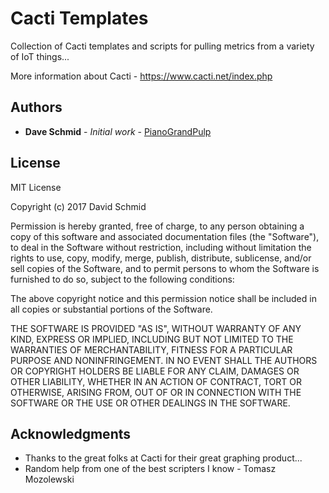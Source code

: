 # Cacti Templates

Collection of Cacti templates and scripts for pulling metrics from a variety of IoT things...

More information about Cacti - https://www.cacti.net/index.php

## Authors

* **Dave Schmid** - *Initial work* - [PianoGrandPulp](https://github.com/PianoGrandPulp)

## License

MIT License

Copyright (c) 2017 David Schmid

Permission is hereby granted, free of charge, to any person obtaining a copy
of this software and associated documentation files (the "Software"), to deal
in the Software without restriction, including without limitation the rights
to use, copy, modify, merge, publish, distribute, sublicense, and/or sell
copies of the Software, and to permit persons to whom the Software is
furnished to do so, subject to the following conditions:

The above copyright notice and this permission notice shall be included in all
copies or substantial portions of the Software.

THE SOFTWARE IS PROVIDED "AS IS", WITHOUT WARRANTY OF ANY KIND, EXPRESS OR
IMPLIED, INCLUDING BUT NOT LIMITED TO THE WARRANTIES OF MERCHANTABILITY,
FITNESS FOR A PARTICULAR PURPOSE AND NONINFRINGEMENT. IN NO EVENT SHALL THE
AUTHORS OR COPYRIGHT HOLDERS BE LIABLE FOR ANY CLAIM, DAMAGES OR OTHER
LIABILITY, WHETHER IN AN ACTION OF CONTRACT, TORT OR OTHERWISE, ARISING FROM,
OUT OF OR IN CONNECTION WITH THE SOFTWARE OR THE USE OR OTHER DEALINGS IN THE
SOFTWARE.

## Acknowledgments

* Thanks to the great folks at Cacti for their great graphing product...
* Random help from one of the best scripters I know - Tomasz Mozolewski
